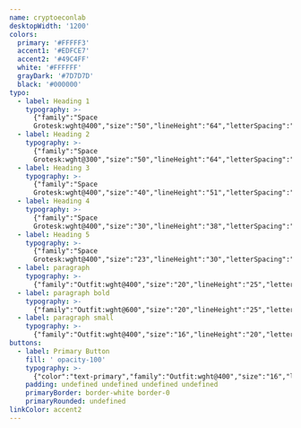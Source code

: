 ```yaml
---
name: cryptoeconlab
desktopWidth: '1200'
colors:
  primary: '#FFFFF3'
  accent1: '#EDFCE7'
  accent2: '#49C4FF'
  white: '#FFFFFF'
  grayDark: '#7D7D7D'
  black: '#000000'
typo:
  - label: Heading 1
    typography: >-
      {"family":"Space
      Grotesk:wght@400","size":"50","lineHeight":"64","letterSpacing":"","margin":"","smSize":"35","smLineHeight":"45","smLetterSpacing":"","smMargin":""}
  - label: Heading 2
    typography: >-
      {"family":"Space
      Grotesk:wght@300","size":"50","lineHeight":"64","letterSpacing":"","margin":"","smSize":"40","smLineHeight":"51","smLetterSpacing":"","smMargin":""}
  - label: Heading 3
    typography: >-
      {"family":"Space
      Grotesk:wght@400","size":"40","lineHeight":"51","letterSpacing":"","margin":"","smSize":"40","smLineHeight":"51","smLetterSpacing":"","smMargin":""}
  - label: Heading 4
    typography: >-
      {"family":"Space
      Grotesk:wght@400","size":"30","lineHeight":"38","letterSpacing":"","margin":"","smSize":"30","smLineHeight":"38","smLetterSpacing":"","smMargin":""}
  - label: Heading 5
    typography: >-
      {"family":"Space
      Grotesk:wght@400","size":"23","lineHeight":"30","letterSpacing":"","margin":"","smSize":"23","smLineHeight":"30","smLetterSpacing":"","smMargin":""}
  - label: paragraph
    typography: >-
      {"family":"Outfit:wght@400","size":"20","lineHeight":"25","letterSpacing":"","margin":"24","smSize":"20","smLineHeight":"25","smLetterSpacing":"","smMargin":"24"}
  - label: paragraph bold
    typography: >-
      {"family":"Outfit:wght@600","size":"20","lineHeight":"25","letterSpacing":"","margin":"24","smSize":"20","smLineHeight":"25","smLetterSpacing":"","smMargin":""}
  - label: paragraph small
    typography: >-
      {"family":"Outfit:wght@400","size":"16","lineHeight":"20","letterSpacing":"","margin":"20","smSize":"16","smLineHeight":"20","smLetterSpacing":"","smMargin":"20"}
buttons:
  - label: Primary Button
    fill: ' opacity-100'
    typography: >-
      {"color":"text-primary","family":"Outfit:wght@400","size":"16","lineHeight":"16","letterSpacing":"0","smSize":"16","smLineHeight":"16","smLetterSpacing":"0"}
    padding: undefined undefined undefined undefined
    primaryBorder: border-white border-0
    primaryRounded: undefined
linkColor: accent2
---
```


